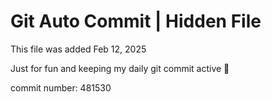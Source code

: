 # Git Auto Commit | Hidden File

This file was added Feb 12, 2025

Just for fun and keeping my daily git commit active 🤪

commit number: 481530
